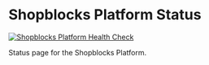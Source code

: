 # Shopblocks Platform Status

[![Shopblocks Platform Health Check](https://github.com/Marcus-Nightingale/shopblocks-status/actions/workflows/main.yml/badge.svg)](https://github.com/shopblocks-engineering/shopblocks-status/actions/workflows/main.yml)

Status page for the Shopblocks Platform.

